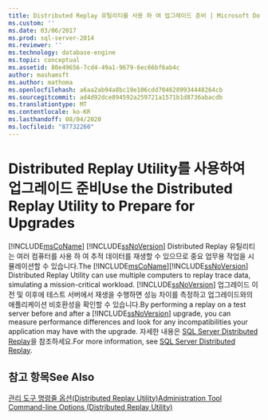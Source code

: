 ```yaml
---
title: Distributed Replay 유틸리티를 사용 하 여 업그레이드 준비 | Microsoft Docs
ms.custom: ''
ms.date: 03/06/2017
ms.prod: sql-server-2014
ms.reviewer: ''
ms.technology: database-engine
ms.topic: conceptual
ms.assetid: 80e49656-7cd4-49a1-9679-6ec66bf6ab4c
author: mashamsft
ms.author: mathoma
ms.openlocfilehash: a6aa2ab94a8bc19e106cdd7046289934448264cb
ms.sourcegitcommit: ad4d92dce894592a259721a1571b1d8736abacdb
ms.translationtype: MT
ms.contentlocale: ko-KR
ms.lasthandoff: 08/04/2020
ms.locfileid: "87732260"
---
```

# <a name="use-the-distributed-replay-utility-to-prepare-for-upgrades"></a><span data-ttu-id="f9afe-102">Distributed Replay Utility를 사용하여 업그레이드 준비</span><span class="sxs-lookup"><span data-stu-id="f9afe-102">Use the Distributed Replay Utility to Prepare for Upgrades</span></span>
  <span data-ttu-id="f9afe-103">[!INCLUDE[msCoName](../../includes/msconame-md.md)] [!INCLUDE[ssNoVersion](../../includes/ssnoversion-md.md)] Distributed Replay 유틸리티는 여러 컴퓨터를 사용 하 여 추적 데이터를 재생할 수 있으므로 중요 업무용 작업을 시뮬레이션할 수 있습니다.</span><span class="sxs-lookup"><span data-stu-id="f9afe-103">The [!INCLUDE[msCoName](../../includes/msconame-md.md)][!INCLUDE[ssNoVersion](../../includes/ssnoversion-md.md)] Distributed Replay Utility can use multiple computers to replay trace data, simulating a mission-critical workload.</span></span> <span data-ttu-id="f9afe-104">[!INCLUDE[ssNoVersion](../../includes/ssnoversion-md.md)] 업그레이드 이전 및 이후에 테스트 서버에서 재생을 수행하면 성능 차이를 측정하고 업그레이드와의 애플리케이션 비호환성을 확인할 수 있습니다.</span><span class="sxs-lookup"><span data-stu-id="f9afe-104">By performing a replay on a test server before and after a [!INCLUDE[ssNoVersion](../../includes/ssnoversion-md.md)] upgrade, you can measure performance differences and look for any incompatibilities your application may have with the upgrade.</span></span> <span data-ttu-id="f9afe-105">자세한 내용은 [SQL Server Distributed Replay](../../tools/distributed-replay/sql-server-distributed-replay.md)을 참조하세요.</span><span class="sxs-lookup"><span data-stu-id="f9afe-105">For more information, see [SQL Server Distributed Replay](../../tools/distributed-replay/sql-server-distributed-replay.md).</span></span>  
  
## <a name="see-also"></a><span data-ttu-id="f9afe-106">참고 항목</span><span class="sxs-lookup"><span data-stu-id="f9afe-106">See Also</span></span>  
 [<span data-ttu-id="f9afe-107">관리 도구 명령줄 옵션&#40;Distributed Replay Utility&#41;</span><span class="sxs-lookup"><span data-stu-id="f9afe-107">Administration Tool Command-line Options &#40;Distributed Replay Utility&#41;</span></span>](../../tools/distributed-replay/administration-tool-command-line-options-distributed-replay-utility.md)  
  
  
